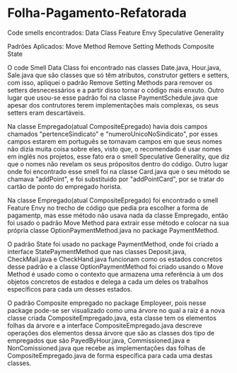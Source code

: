# Folha-Pagamento-Refatorada

Code smells encontrados:
    Data Class
    Feature Envy
    Speculative Generality

Padrões Aplicados:
    Move Method
    Remove Setting Methods
    Composite
    State

O code Smell Data Class foi encontrado nas classes Date.java, Hour.java, Sale.java
que são classes que só têm atributos, construtor getters e setters, com isso, apliquei
o padrão Remove Setting Methods para remover os setters desnecessários e a partir disso
tornar o código mais enxuto. Outro lugar que usou-se esse padrão foi na classe PaymentSchedule.java
que apesar dos contrutores terem implementações mais complexas, os seus setters eram descartáveis.

Na classe Empregado(atual CompositeEpregado) havia dois campos chamados "pertenceSindicato" e "numeroUnicoNoSindicato", por esses campos estarem em português se tornavam campos em que seus nomes não dizia muita coisa sobre eles, visto que, o recomendado é usar nomes em inglês nos projetos, esse fato era o smell Speculative Generality, que diz que o nomes não revelam os seus própositos dentro do código. Outro lugar onde foi encontrado esse smell foi na classe Card.java que o seu método se chamava "addPoint", e foi substituido por "addPointCard", por se tratar do cartão de ponto do empregado horista.

Na classe Empregado(atual CompositeEpregado) foi encontrado o smell Feature Envy no trecho de código que
pedia pra escolher a forma de pagamentp, mas esse método não usava nada da classe Empregado, então foi usado o padrão Move Method para extrair esse método e colocar na sua própria classe OptionPaymentMethod.java
no package PaymentMethod.

O padrão State foi usado no package PaymentMethod, onde foi criado a interface StatePaymentMethod que nas classes Deposit.java, CheckMail.java e CheckHand.java funcionam como os estados concretos desse padrão e a classe OptionPaymentMethod foi criado usando o Move Method é usado como o contexto que armazena uma referência à um dos objetos concretos de estados e delega a cada um deles os trabalhos específicos para cada um desses estados.

O padrão Composite empregado no package Employeer, pois nesse package pode-se ser visualizado como uma árvore no qual a raiz é a nova classe criada CompositeEmpregado.java, esta classe tem os elementos folhas da árvore e a interface CompositeEmpregado.java descreve operações dos elementos dessa árvore que são as classes dos tipo de empregados que são PayedByHour.java, Commissioned.java e NonComissioned.java que recebe as implementações das folhas de CompositeEmpregado.java de forma específica para cada uma destas classes.